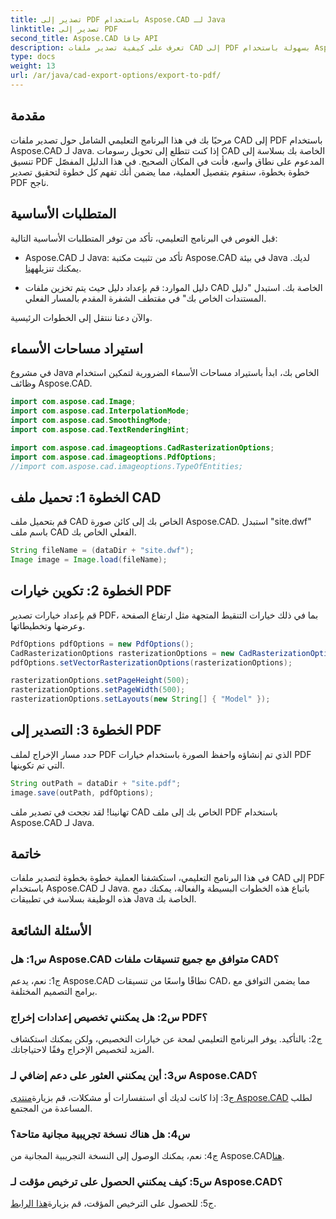 ```yaml
---
title: تصدير إلى PDF باستخدام Aspose.CAD لـ Java
linktitle: تصدير إلى PDF
second_title: Aspose.CAD جافا API
description: تعرف على كيفية تصدير ملفات CAD إلى PDF بسهولة باستخدام Aspose.CAD لـ Java. اتبع دليلنا خطوة بخطوة للتكامل السلس.
type: docs
weight: 13
url: /ar/java/cad-export-options/export-to-pdf/
---
```

## مقدمة

مرحبًا بك في هذا البرنامج التعليمي الشامل حول تصدير ملفات CAD إلى PDF باستخدام Aspose.CAD لـ Java. إذا كنت تتطلع إلى تحويل رسومات CAD الخاصة بك بسلاسة إلى تنسيق PDF المدعوم على نطاق واسع، فأنت في المكان الصحيح. في هذا الدليل المفصّل خطوة بخطوة، سنقوم بتفصيل العملية، مما يضمن أنك تفهم كل خطوة لتحقيق تصدير PDF ناجح.

## المتطلبات الأساسية

قبل الغوص في البرنامج التعليمي، تأكد من توفر المتطلبات الأساسية التالية:

-  Aspose.CAD لـ Java: تأكد من تثبيت مكتبة Aspose.CAD في بيئة Java لديك. يمكنك تنزيله[هنا](https://releases.aspose.com/cad/java/).

- دليل الموارد: قم بإعداد دليل حيث يتم تخزين ملفات CAD الخاصة بك. استبدل "دليل المستندات الخاص بك" في مقتطف الشفرة المقدم بالمسار الفعلي.

والآن دعنا ننتقل إلى الخطوات الرئيسية.

## استيراد مساحات الأسماء

في مشروع Java الخاص بك، ابدأ باستيراد مساحات الأسماء الضرورية لتمكين استخدام وظائف Aspose.CAD.

```java
import com.aspose.cad.Image;
import com.aspose.cad.InterpolationMode;
import com.aspose.cad.SmoothingMode;
import com.aspose.cad.TextRenderingHint;

import com.aspose.cad.imageoptions.CadRasterizationOptions;
import com.aspose.cad.imageoptions.PdfOptions;
//import com.aspose.cad.imageoptions.TypeOfEntities;
```

## الخطوة 1: تحميل ملف CAD

قم بتحميل ملف CAD الخاص بك إلى كائن صورة Aspose.CAD. استبدل "site.dwf" باسم ملف CAD الفعلي الخاص بك.

```java
String fileName = (dataDir + "site.dwf");
Image image = Image.load(fileName);
```

## الخطوة 2: تكوين خيارات PDF

قم بإعداد خيارات تصدير PDF، بما في ذلك خيارات التنقيط المتجهة مثل ارتفاع الصفحة وعرضها وتخطيطاتها.

```java
PdfOptions pdfOptions = new PdfOptions();
CadRasterizationOptions rasterizationOptions = new CadRasterizationOptions();
pdfOptions.setVectorRasterizationOptions(rasterizationOptions);

rasterizationOptions.setPageHeight(500);
rasterizationOptions.setPageWidth(500);
rasterizationOptions.setLayouts(new String[] { "Model" });
```

## الخطوة 3: التصدير إلى PDF

حدد مسار الإخراج لملف PDF الذي تم إنشاؤه واحفظ الصورة باستخدام خيارات PDF التي تم تكوينها.

```java
String outPath = dataDir + "site.pdf";
image.save(outPath, pdfOptions);
```

تهانينا! لقد نجحت في تصدير ملف CAD الخاص بك إلى ملف PDF باستخدام Aspose.CAD لـ Java.

## خاتمة

في هذا البرنامج التعليمي، استكشفنا العملية خطوة بخطوة لتصدير ملفات CAD إلى PDF باستخدام Aspose.CAD لـ Java. باتباع هذه الخطوات البسيطة والفعالة، يمكنك دمج هذه الوظيفة بسلاسة في تطبيقات Java الخاصة بك.

## الأسئلة الشائعة

### س1: هل Aspose.CAD متوافق مع جميع تنسيقات ملفات CAD؟

ج1: نعم، يدعم Aspose.CAD نطاقًا واسعًا من تنسيقات CAD، مما يضمن التوافق مع برامج التصميم المختلفة.

### س2: هل يمكنني تخصيص إعدادات إخراج PDF؟

ج2: بالتأكيد. يوفر البرنامج التعليمي لمحة عن خيارات التخصيص، ولكن يمكنك استكشاف المزيد لتخصيص الإخراج وفقًا لاحتياجاتك.

### س3: أين يمكنني العثور على دعم إضافي لـ Aspose.CAD؟

 ج3: إذا كانت لديك أي استفسارات أو مشكلات، قم بزيارة[منتدى Aspose.CAD](https://forum.aspose.com/c/cad/19) لطلب المساعدة من المجتمع.

### س4: هل هناك نسخة تجريبية مجانية متاحة؟

 ج4: نعم، يمكنك الوصول إلى النسخة التجريبية المجانية من Aspose.CAD[هنا](https://releases.aspose.com/).

### س5: كيف يمكنني الحصول على ترخيص مؤقت لـ Aspose.CAD؟

 ج5: للحصول على الترخيص المؤقت، قم بزيارة[هذا الرابط](https://purchase.aspose.com/temporary-license/).